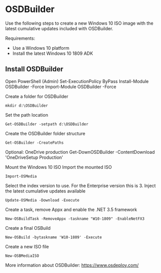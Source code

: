 # OSDBuilder 

Use the following steps to create a new Windows 10 ISO image with the latest cumulative updates included with OSDBuilder.

Requirements:
- Use a Windows 10 platform
- Install the latest Windows 10 1809 ADK

## Install OSDBuilder

Open PowerShell (Admin) 
    Set-ExecutionPolicy ByPass
    Install-Module OSDBuilder -Force
    Import-Module OSDBuilder -Force

Create a folder for OSDBuilder

    mkdir d:\OSDBuilder
Set the path location

    Get-OSDBuilder -setpath d:\OSDBuilder

Create the OSDBuilder folder structure
    
    Get-OSBuilder -CreatePaths

Optional: OneDrive production
    Get-DownOSDBuilder -ContentDownload 'OneDriveSetup Production'

Mount the Windows 10 ISO
Import the mounted ISO
    
    Import-OSMedia

Select the index version to use. For the Enterprise version this is 3. 
Inject the latest cumulative updates available
    
    Update-OSMedia -Download -Execute

Create a task, remove Appx and enable the .NET 3.5 framework
    
    New-OSBuildTask -RemoveAppx -taskname "W10-1809" -EnableNetFX3

Create a final OSBuild 
    
    New-OSBuild -bytaskname 'W10-1809' -Execute

Create a new ISO file
    
    New-OSBMediaISO

More information about OSDBuilder: https://www.osdeploy.com/


